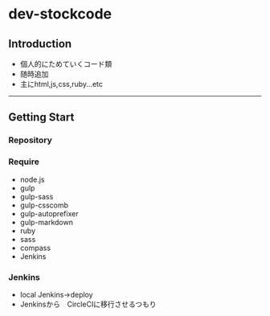 # dev-stockcode

## Introduction
- 個人的にためていくコード類
- 随時追加
- 主にhtml,js,css,ruby...etc

---
## Getting Start

### Repository


### Require

- node.js
 - gulp
 - gulp-sass
 - gulp-csscomb
 - gulp-autoprefixer
 - gulp-markdown
- ruby
 - sass
 - compass
- Jenkins

### Jenkins
- local Jenkins→deploy
 - Jenkinsから　CircleCIに移行させるつもり
